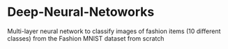 # Deep-Neural-Netoworks
Multi-layer neural network to classify images of fashion items (10 different classes) from the Fashion MNIST dataset from scratch
